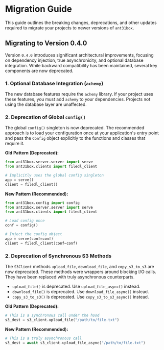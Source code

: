# Migration Guide

This guide outlines the breaking changes, deprecations, and other updates required to migrate your projects to newer versions of `ant31box`.

## Migrating to Version 0.4.0

Version `0.4.0` introduces significant architectural improvements, focusing on dependency injection, true asynchronicity, and optional database integration. While backward compatibility has been maintained, several key components are now deprecated.

### 1. Optional Database Integration (`achemy`)

The new database features require the `achemy` library. If your project uses these features, you must add `achemy` to your dependencies. Projects not using the database layer are unaffected.

### 2. Deprecation of Global `config()`

The global `config()` singleton is now deprecated. The recommended approach is to load your configuration once at your application's entry point and pass the `Config` object explicitly to the functions and classes that require it.

**Old Pattern (Deprecated):**

```python
from ant31box.server.server import serve
from ant31box.clients import filedl_client

# Implicitly uses the global config singleton
app = serve()
client = filedl_client()
```

**New Pattern (Recommended):**

```python
from ant31box.config import config
from ant31box.server.server import serve
from ant31box.clients import filedl_client

# Load config once
conf = config()

# Inject the config object
app = serve(conf=conf)
client = filedl_client(conf=conf)
```

### 2. Deprecation of Synchronous S3 Methods

The `S3Client` methods `upload_file`, `download_file`, and `copy_s3_to_s3` are now deprecated. These methods were wrappers around blocking I/O calls. They have been replaced with truly asynchronous counterparts.

-   `upload_file()` is deprecated. Use `upload_file_async()` instead.
-   `download_file()` is deprecated. Use `download_file_async()` instead.
-   `copy_s3_to_s3()` is deprecated. Use `copy_s3_to_s3_async()` instead.

**Old Pattern (Deprecated):**

```python
# This is a synchronous call under the hood
s3_dest = s3_client.upload_file("/path/to/file.txt")
```

**New Pattern (Recommended):**

```python
# This is a truly asynchronous call
s3_dest = await s3_client.upload_file_async("/path/to/file.txt")
```
